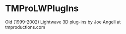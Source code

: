 TMProLWPlugIns
==============

Old (1999-2002) Lightwave 3D plug-ins by Joe Angell at tmproductions.com